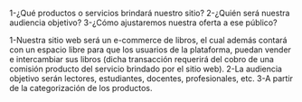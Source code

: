 1-¿Qué productos o servicios brindará nuestro sitio? 
2-¿Quién será nuestra audiencia objetivo? 
3-¿Cómo ajustaremos nuestra oferta a ese público?

1-Nuestra sitio web será un e-commerce de libros, el cual además contará con un espacio libre para que los usuarios de la plataforma, puedan vender e intercambiar sus libros (dicha transacción requerirá del cobro de una comisión producto del servicio brindado por el sitio web).
2-La audiencia objetivo serán lectores, estudiantes, docentes, profesionales, etc.
3-A partir de la categorización de los productos.